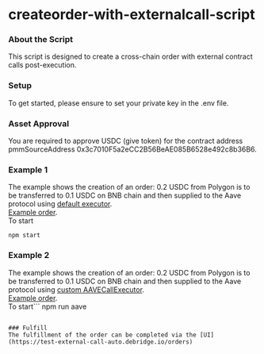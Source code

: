 # createorder-with-externalcall-script

### About the Script
This script is designed to create a cross-chain order with external contract calls post-execution.

### Setup
To get started, please ensure to set your private key in the .env file.

### Asset Approval
You are required to approve USDC (give token) for the contract address pmmSourceAddress 0x3c7010F5a2eCC2B56BeAE085B6528e492c8b36B6.

### Example 1
The example shows the creation of an order:
0.2 USDC from Polygon is to be transferred to 0.1 USDC on BNB chain and then supplied to the Aave protocol using [default executor](https://vscode.blockscan.com/polygon/0xda315eea73ebda6a920f657b35a954c47c69aa96).   
[Example order](https://test-external-call-auto.debridge.io/order?orderId=0x72d3295be9aab65e731b6d743f2c19665437a7d07a5b0cd44ec22b0d7be5efce).  
To start
```
npm start
```

### Example 2
The example shows the creation of an order:
0.2 USDC from Polygon is to be transferred to 0.1 USDC on BNB chain and then supplied to the Aave protocol using [custom AAVECallExecutor](https://vscode.blockscan.com/polygon/0x4bb55b54bc7cdf15a464fe9f3cd5a71db0a87c75).   
[Example order](https://test-external-call-auto.debridge.io/order?orderId=0x72d3295be9aab65e731b6d743f2c19665437a7d07a5b0cd44ec22b0d7be5efce).  
To start```
npm run aave
```

### Fulfill
The fulfillment of the order can be completed via the [UI](https://test-external-call-auto.debridge.io/orders)
